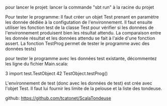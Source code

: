 pour lancer le projet: lancer la commande "sbt run" à la racine du projet

Pour tester le programme: Il faut créer un objet Test prenant en paramètre les donnée dédiée à la configutation de l'environnement.
Il faut ensuite utiliser les fonction test de la classe Test pour vérifier si les données de l'environnement produisent bien les résultat attendu. La comparaison entre les donnée résultat et les données attendu se fait à l'aide d'une fonction assert. La fonction TestProg permet de tester le programme avec des données tests) 


pour tester le  programme avec les données test existante, décommentez les ligne du fichier Main.scala:

3  import test.TestObject
42  TestObject.testProg()

L'environnement de test (donc avec les données de test) est crée avec l'objet Test. Il faut lui fournir les limite de la pelouse et la liste des tondeuse.

github: https://github.com/tcatonet/ScalaTondeuse
